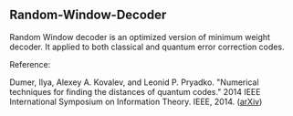 ## Random-Window-Decoder

Random Window decoder is an optimized version of minimum weight decoder. It applied to both classical and quantum error correction codes.

Reference:

Dumer, Ilya, Alexey A. Kovalev, and Leonid P. Pryadko. "Numerical techniques for finding the distances of quantum codes." 2014 IEEE International Symposium on Information Theory. IEEE, 2014. ([arXiv](https://arxiv.org/abs/1405.0348))

